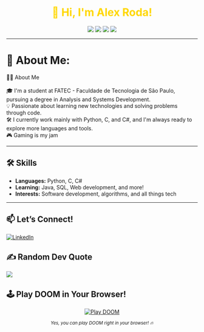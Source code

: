 <!-- Profile README for RodaAlex -->

<h1 align="center" style="color:gold;">👋 Hi, I'm <span style="color:gold;">Alex Roda</span>!</h1>
<p align="center">
  <img src="https://img.shields.io/badge/FATEC-São%20Paulo-yellow?style=for-the-badge">
  <img src="https://img.shields.io/badge/Python-3776AB?logo=python&logoColor=yellow&style=for-the-badge">
  <img src="https://img.shields.io/badge/C-00599C?logo=c&logoColor=yellow&style=for-the-badge">
  <img src="https://img.shields.io/badge/C%23-239120?logo=c-sharp&logoColor=yellow&style=for-the-badge">
</p>

---

# 💫 About Me:
🧑‍💻 About Me<br><br>🎓 I'm a student at FATEC - Faculdade de Tecnologia de São Paulo, pursuing a degree in Analysis and Systems Development.<br>💡 Passionate about learning new technologies and solving problems through code.<br>🛠️ I currently work mainly with Python, C, and C#, and I'm always ready to explore more languages and tools.<br>🎮 Gaming is my jam


---

## 🛠️ Skills

- **Languages:** Python, C, C#
- **Learning:** Java, SQL, Web development, and more!
- **Interests:** Software development, algorithms, and all things tech

---

## 📫 Let’s Connect!

[![LinkedIn](https://img.shields.io/badge/LinkedIn-blue?logo=linkedin&logoColor=white&style=flat)](https://www.linkedin.com/in/roda-alex)


## ✍️ Random Dev Quote
![](https://quotes-github-readme.vercel.app/api?type=horizontal&theme=radical)


## 🕹️ Play DOOM in Your Browser!

<p align="center">
  <a href="https://js-dos.com/games/doom.exe.html" target="_blank">
    <img src="https://img.shields.io/badge/Play%20DOOM-Click%20Here!-yellow?style=for-the-badge&logo=doom&logoColor=red" alt="Play DOOM" />
  </a>
</p>

<p align="center">
  <sub><i>Yes, you can play DOOM right in your browser! 🔥</i></sub>
</p>
